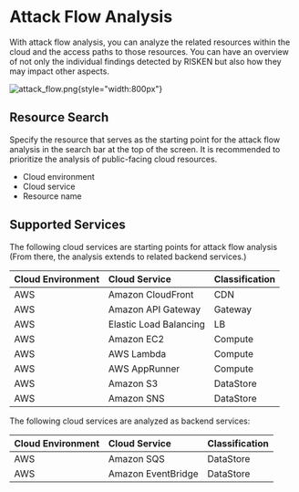 # Attack Flow Analysis

With attack flow analysis, you can analyze the related resources within the cloud and the access paths to those resources. You can have an overview of not only the individual findings detected by RISKEN but also how they may impact other aspects.

![attack_flow.png](/img/risken/attack_flow.png){style="width:800px"}

## Resource Search

Specify the resource that serves as the starting point for the attack flow analysis in the search bar at the top of the screen. It is recommended to prioritize the analysis of public-facing cloud resources.

- Cloud environment
- Cloud service
- Resource name

## Supported Services

The following cloud services are starting points for attack flow analysis (From there, the analysis extends to related backend services.)

| Cloud Environment | Cloud Service | Classification |
|:---|:---|:---|
| AWS | Amazon CloudFront | CDN |
| AWS | Amazon API Gateway | Gateway |
| AWS | Elastic Load Balancing | LB |
| AWS | Amazon EC2 | Compute |
| AWS | AWS Lambda | Compute |
| AWS | AWS AppRunner | Compute |
| AWS | Amazon S3 | DataStore |
| AWS | Amazon SNS | DataStore |

The following cloud services are analyzed as backend services:

| Cloud Environment | Cloud Service | Classification |
|:---|:---|:---|
| AWS | Amazon SQS | DataStore |
| AWS | Amazon EventBridge | DataStore |
